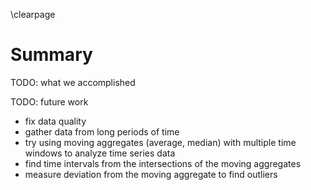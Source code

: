 \clearpage

# Summary
TODO: what we accomplished

TODO: future work

- fix data quality
- gather data from long periods of time
- try using moving aggregates (average, median) with multiple time windows to analyze time series data
- find time intervals from the intersections of the moving aggregates
- measure deviation from the moving aggregate to find outliers


